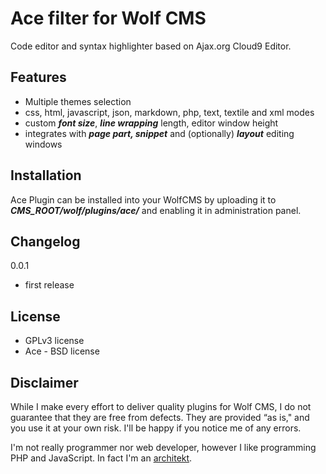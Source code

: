 Ace filter for Wolf CMS
=======================

Code editor and syntax highlighter based on Ajax.org Cloud9 Editor.

Features
--------

* Multiple themes selection
* css, html, javascript, json, markdown, php, text, textile and xml modes
* custom ***font size***, ***line wrapping*** length, editor window height
* integrates with ***page part, snippet*** and (optionally) ***layout*** editing windows


Installation
------------

Ace Plugin can be installed into your WolfCMS by uploading it to ***CMS_ROOT/wolf/plugins/ace/*** and enabling it in administration panel.

Changelog
---------

0.0.1

- first release


License
-------

* GPLv3 license
* Ace - BSD license

Disclaimer
----------

While I make every effort to deliver quality plugins for Wolf CMS, I do not guarantee that they are free from defects. They are provided “as is," and you use it at your own risk. I'll be happy if you notice me of any errors.

I'm not really programmer nor web developer, however I like programming PHP and JavaScript. In fact I'm an [architekt](http://marekmurawski.pl).
